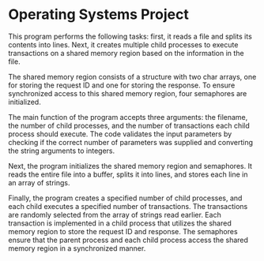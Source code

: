 # Operating Systems Project 
This program performs the following tasks: first, it reads a file and splits its contents into lines. Next, it creates multiple child processes to execute transactions on a shared memory region based on the information in the file.

The shared memory region consists of a structure with two char arrays, one for storing the request ID and one for storing the response. To ensure synchronized access to this shared memory region, four semaphores are initialized.

The main function of the program accepts three arguments: the filename, the number of child processes, and the number of transactions each child process should execute. The code validates the input parameters by checking if the correct number of parameters was supplied and converting the string arguments to integers.

Next, the program initializes the shared memory region and semaphores. It reads the entire file into a buffer, splits it into lines, and stores each line in an array of strings.

Finally, the program creates a specified number of child processes, and each child executes a specified number of transactions. The transactions are randomly selected from the array of strings read earlier. Each transaction is implemented in a child process that utilizes the shared memory region to store the request ID and response. The semaphores ensure that the parent process and each child process access the shared memory region in a synchronized manner.
